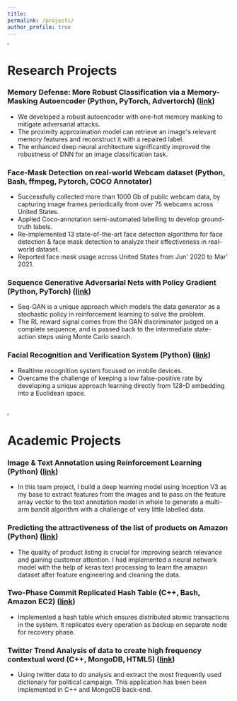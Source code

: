 ```yaml
---
title:
permalink: /projects/
author_profile: true
---
```


<style>
hr { 
  display: block;
  margin-top: 0.5em;
  margin-bottom: 0.5em;
  margin-left: auto;
  margin-right: 40em;
  border-style: inset;
  border-width: 2px;
}
</style>

<hr>

Research Projects
======
### Memory Defense: More Robust Classification via a Memory-Masking Autoencoder (Python, PyTorch, Advertorch) (<a href="https://github.com/eashanadhikarla/">link</a>)
  * We developed a robust autoencoder with one-hot memory masking to mitigate adversarial attacks.
  * The proximity approximation model can retrieve an image's relevant memory features and reconstruct it with a repaired label.
  * The enhanced deep neural architecture significantly improved the robustness of DNN for an image classification task.

### Face-Mask Detection on real-world Webcam dataset (Python, Bash, ffmpeg, Pytorch, COCO Annotator)
  * Successfully collected more than 1000 Gb of public webcam data, by capturing image frames periodically from over 75 webcams across United States.
  * Applied Coco-annotation semi-automated labelling to develop ground-truth labels.
  * Re-implemented 13 state-of-the-art face detection algorithms for face detection & face mask detection to analyze their effectiveness in real-world dataset.
  * Reported face mask usage across United States from Jun' 2020 to Mar' 2021.

### Sequence Generative Adversarial Nets with Policy Gradient (Python, PyTorch) (<a href="https://github.com/eashanadhikarla/seqGAN">link</a>)
  * Seq-GAN is a unique approach which models the data generator as a stochastic policy in reinforcement learning to solve the problem.
  * The RL reward signal comes from the GAN discriminator judged on a complete sequence, and is passed back to the intermediate state- action steps using Monte Carlo search.

### Facial Recognition and Verification System (Python) (<a href="https://github.com/eashanadhikarla/Facial-Recognition-with-DNN">link</a>)
  * Realtime recognition system focused on mobile devices.
  * Overcame the challenge of keeping a low false-positive rate by developing a unique approach learning directly from 128-D embedding into a Euclidean space.

<br>
<hr>

Academic Projects
======
### Image & Text Annotation using Reinforcement Learning (Python) (<a href=" https://github.com/eashanadhikarla/Image-Text-Annotation-Using-Reinforcement-Learning">link</a>)
  * In this team project, I build a deep learning model using Inception V3 as my base to extract features from the images and to pass on the feature array vector to the text annotation model in whole to generate a multi-arm bandit algorithm with a challenge of very little labelled data.

### Predicting the attractiveness of the list of products on Amazon (Python) (<a href="https://github.com/eashanadhikarla/product_listing_attractiveness">link</a>)
  * The quality of product listing is crucial for improving search relevance and gaining customer attention. I had implemented a neural network model with the help of keras text processing to learn the amazon dataset after feature engineering and cleaning the data. 

### Two-Phase Commit Replicated Hash Table (C++, Bash, Amazon EC2) (<a href="https://github.com/eashanadhikarla/Atomic-Commit-Protocol-2PC">link</a>)
  * Implemented a hash table which ensures distributed atomic transactions in the system. It replicates every operation as backup on separate node for recovery phase.

### Twitter Trend Analysis of data to create high frequency contextual word (C++, MongoDB, HTML5) (<a href="https://github.com/eashanadhikarla/Twitter-Trend-Analyzer">link</a>)
  * Using twitter data to do analysis and extract the most frequently used dictionary for political campaign. This application has been been implemented in C++ and MongoDB back-end.